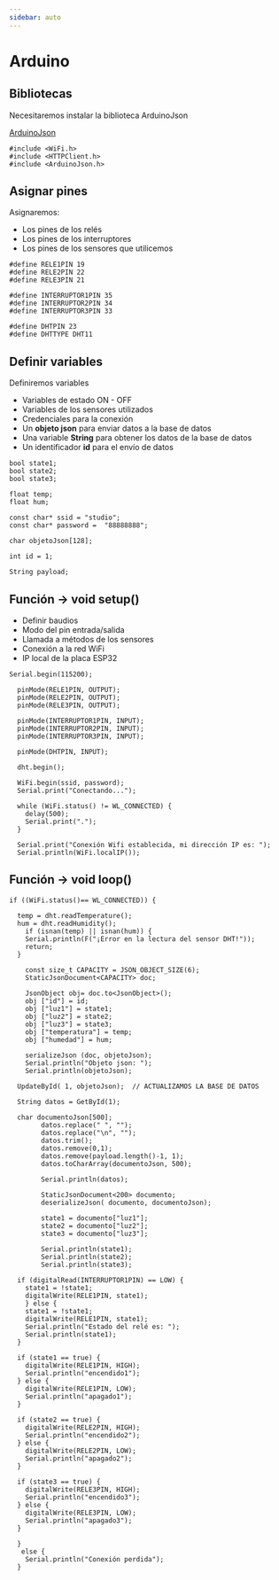 ```yaml
---
sidebar: auto
---
```


# Arduino

## Bibliotecas

Necesitaremos instalar la biblioteca ArduinoJson

[ArduinoJson](https://github.com/bblanchon/ArduinoJson)

```
#include <WiFi.h>
#include <HTTPClient.h>
#include <ArduinoJson.h>
```

## Asignar pines

Asignaremos:

- Los pines de los relés
- Los pines de los interruptores
- Los pines de los sensores que utilicemos

```
#define RELE1PIN 19 
#define RELE2PIN 22 
#define RELE3PIN 21 

#define INTERRUPTOR1PIN 35
#define INTERRUPTOR2PIN 34
#define INTERRUPTOR3PIN 33

#define DHTPIN 23
#define DHTTYPE DHT11
```
## Definir variables

Definiremos variables

- Variables de estado ON - OFF
- Variables de los sensores utilizados
- Credenciales para la conexión
- Un **objeto json** para enviar datos a la base de datos
- Una variable **String** para obtener los datos de la base de datos
- Un identificador **id** para el envío de datos


```
bool state1;
bool state2;
bool state3;

float temp;
float hum;

const char* ssid = "studio";
const char* password =  "88888888";

char objetoJson[128];

int id = 1;

String payload; 
```

## Función -> void setup()

- Definir baudios
- Modo del pin entrada/salida
- Llamada a métodos de los sensores
- Conexión a la red WiFi
- IP local de la placa ESP32

```
Serial.begin(115200);

  pinMode(RELE1PIN, OUTPUT);
  pinMode(RELE2PIN, OUTPUT);
  pinMode(RELE3PIN, OUTPUT);

  pinMode(INTERRUPTOR1PIN, INPUT);
  pinMode(INTERRUPTOR2PIN, INPUT);
  pinMode(INTERRUPTOR3PIN, INPUT);

  pinMode(DHTPIN, INPUT);

  dht.begin();
  
  WiFi.begin(ssid, password);
  Serial.print("Conectando...");
  
  while (WiFi.status() != WL_CONNECTED) {
    delay(500);
    Serial.print(".");
  }

  Serial.print("Conexión Wifi establecida, mi dirección IP es: ");
  Serial.println(WiFi.localIP());
```

## Función -> void loop()

```
if ((WiFi.status()== WL_CONNECTED)) {  

  temp = dht.readTemperature();
  hum = dht.readHumidity();
    if (isnan(temp) || isnan(hum)) {
    Serial.println(F("¡Error en la lectura del sensor DHT!"));
    return;
  }

	const size_t CAPACITY = JSON_OBJECT_SIZE(6);
    StaticJsonDocument<CAPACITY> doc;

    JsonObject obj= doc.to<JsonObject>();
    obj ["id"] = id;
    obj ["luz1"] = state1;
    obj ["luz2"] = state2;
    obj ["luz3"] = state3;
    obj ["temperatura"] = temp;
    obj ["humedad"] = hum;
    
    serializeJson (doc, objetoJson);
    Serial.println("Objeto json: ");
    Serial.println(objetoJson);

  UpdateById( 1, objetoJson);  // ACTUALIZAMOS LA BASE DE DATOS

  String datos = GetById(1);
  
  char documentoJson[500];
        datos.replace(" ", "");
        datos.replace("\n", "");
        datos.trim();
        datos.remove(0,1);
        datos.remove(payload.length()-1, 1);
        datos.toCharArray(documentoJson, 500);

        Serial.println(datos);
        
        StaticJsonDocument<200> documento;
        deserializeJson( documento, documentoJson);

        state1 = documento["luz1"];
        state2 = documento["luz2"];
        state3 = documento["luz3"];

        Serial.println(state1);
        Serial.println(state2);
        Serial.println(state3);
        
  if (digitalRead(INTERRUPTOR1PIN) == LOW) {
    state1 = !state1;
    digitalWrite(RELE1PIN, state1);
    } else {
    state1 = !state1;
    digitalWrite(RELE1PIN, state1);
    Serial.println("Estado del relé es: ");
    Serial.println(state1);
  }      
      
  if (state1 == true) {
    digitalWrite(RELE1PIN, HIGH);
    Serial.println("encendido1");
  } else {
    digitalWrite(RELE1PIN, LOW);
    Serial.println("apagado1");
  }
  
  if (state2 == true) {
    digitalWrite(RELE2PIN, HIGH);
    Serial.println("encendido2");
  } else {
    digitalWrite(RELE2PIN, LOW);
    Serial.println("apagado2");
  }

  if (state3 == true) {
    digitalWrite(RELE3PIN, HIGH);
    Serial.println("encendido3");
  } else {
    digitalWrite(RELE3PIN, LOW);
    Serial.println("apagado3");
  }
  
  }  
   else {
    Serial.println("Conexión perdida");
  } 
  ```

